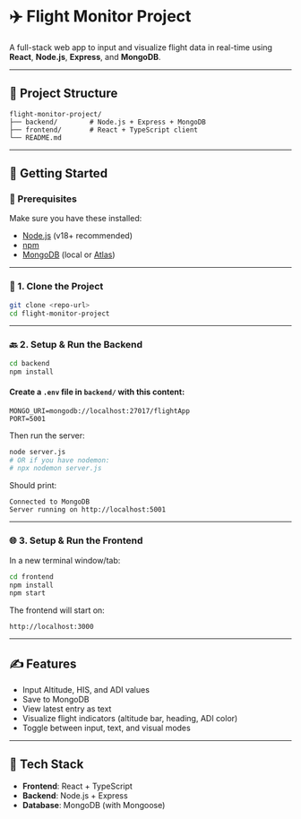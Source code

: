 # ✈️ Flight Monitor Project

A full-stack web app to input and visualize flight data in real-time using **React**, **Node.js**, **Express**, and **MongoDB**.

---

## 📁 Project Structure

```
flight-monitor-project/
├── backend/        # Node.js + Express + MongoDB
├── frontend/       # React + TypeScript client
└── README.md
```

---

## 🚀 Getting Started

### 🔧 Prerequisites

Make sure you have these installed:

- [Node.js](https://nodejs.org/en/) (v18+ recommended)
- [npm](https://www.npmjs.com/)
- [MongoDB](https://www.mongodb.com/) (local or [Atlas](https://www.mongodb.com/atlas))

---

### 📆 1. Clone the Project

```bash
git clone <repo-url>
cd flight-monitor-project
```

---

### 🔙 2. Setup & Run the Backend

```bash
cd backend
npm install
```

#### Create a `.env` file in `backend/` with this content:

```
MONGO_URI=mongodb://localhost:27017/flightApp
PORT=5001
```

Then run the server:

```bash
node server.js
# OR if you have nodemon:
# npx nodemon server.js
```

Should print:
```
Connected to MongoDB
Server running on http://localhost:5001
```

---

### 🌐 3. Setup & Run the Frontend

In a new terminal window/tab:

```bash
cd frontend
npm install
npm start
```

The frontend will start on:  
```
http://localhost:3000
```

---

## ✍️ Features

- Input Altitude, HIS, and ADI values
- Save to MongoDB
- View latest entry as text
- Visualize flight indicators (altitude bar, heading, ADI color)
- Toggle between input, text, and visual modes



---

## 💠 Tech Stack

- **Frontend**: React + TypeScript
- **Backend**: Node.js + Express
- **Database**: MongoDB (with Mongoose)

